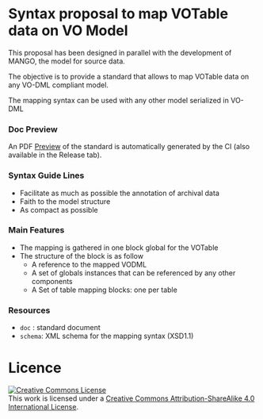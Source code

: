 # Syntax proposal to map VOTable data on VO Model

This proposal has been designed in parallel with the development of MANGO, the model for source data.  
 
The objective is to provide a standard that allows to map VOTable data on any VO-DML compliant model. 

The mapping syntax can be used with any other model serialized in VO-DML

### Doc Preview

An PDF [Preview](https://github.com/ivoa-std/ModelInstanceInVot/releases/download/auto-pdf-preview/vodml-instance-vot-draft.pdf "preview")
 of the standard is automatically generated by the CI (also available in the Release tab).

### Syntax Guide Lines

- Facilitate as much as possible the annotation of archival data
- Faith to the model structure
- As compact as possible

### Main Features

- The mapping is gathered in one block global for the VOTable
- The structure of the block is as follow
    - A reference to the mapped VODML
    - A set of globals instances that can be referenced by any other components
    - A Set of table mapping blocks: one per table 

### Resources

- `doc` : standard document
- `schema`: XML schema for the mapping syntax (XSD1.1)

# Licence

<a rel="license" href="http://creativecommons.org/licenses/by-sa/4.0/">
  <img alt="Creative Commons License" style="border-width:0" src="https://i.creativecommons.org/l/by-sa/4.0/88x31.png" /></a>
  <br />
  This work is licensed under a <a rel="license" href="http://creativecommons.org/licenses/by-sa/4.0/">
  Creative Commons Attribution-ShareAlike 4.0 International License</a>.
  
